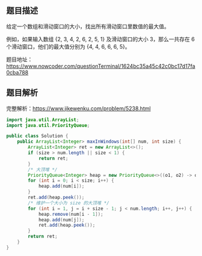 ## 题目描述

给定一个数组和滑动窗口的大小，找出所有滑动窗口里数值的最大值。

例如，如果输入数组 {2, 3, 4, 2, 6, 2, 5, 1} 及滑动窗口的大小 3，那么一共存在 6 个滑动窗口，他们的最大值分别为 {4, 4, 6, 6, 6, 5}。

题目地址：https://www.nowcoder.com/questionTerminal/1624bc35a45c42c0bc17d17fa0cba788

## 题目解析

完整解析：https://www.jikewenku.com/problem/5238.html

```java
import java.util.ArrayList;
import java.util.PriorityQueue;

public class Solution {
    public ArrayList<Integer> maxInWindows(int[] num, int size) {
        ArrayList<Integer> ret = new ArrayList<>();
        if (size > num.length || size < 1) {
            return ret;
        }
        /* 大顶堆 */
        PriorityQueue<Integer> heap = new PriorityQueue<>((o1, o2) -> o2 - o1); 
        for (int i = 0; i < size; i++) {
            heap.add(num[i]);
        }
        ret.add(heap.peek());
        /* 维护一个大小为 size 的大顶堆 */
        for (int i = 1, j = i + size - 1; j < num.length; i++, j++) {          
            heap.remove(num[i - 1]);
            heap.add(num[j]);
            ret.add(heap.peek());
        }
        return ret;
    }
}

```

